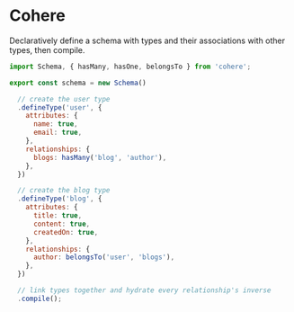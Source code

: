 # Cohere
Declaratively define a schema with types and their associations with other types, then compile.

```js
import Schema, { hasMany, hasOne, belongsTo } from 'cohere';

export const schema = new Schema()

  // create the user type
  .defineType('user', {
    attributes: {
      name: true,
      email: true,
    },
    relationships: {
      blogs: hasMany('blog', 'author'),
    },
  })

  // create the blog type
  .defineType('blog', {
    attributes: {
      title: true,
      content: true,
      createdOn: true,
    },
    relationships: {
      author: belongsTo('user', 'blogs'),
    },
  })

  // link types together and hydrate every relationship's inverse
  .compile();
```
